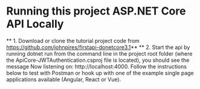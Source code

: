 # Running this project ASP.NET Core API Locally

** 1. Download or clone the tutorial project code from https://github.com/johnpires/firstapi-donetcore3.1**
** 2. Start the api by running dotnet run from the command line in the project root folder (where the ApiCore-JWTAuthentication.csproj file is located), you should see the message Now listening on: http://localhost:4000. Follow the instructions below to test with Postman or hook up with one of the example single page applications available (Angular, React or Vue).
